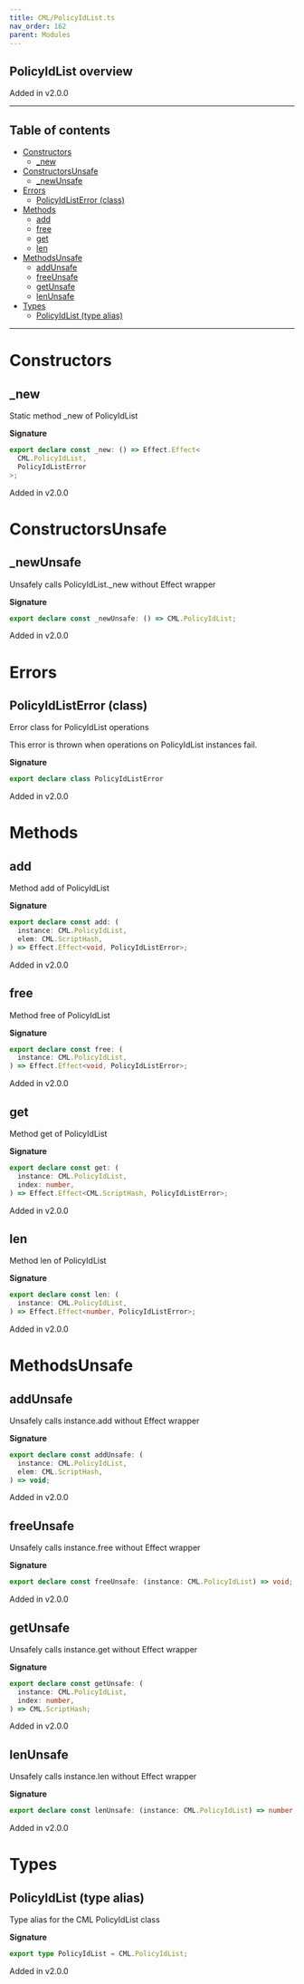```yaml
---
title: CML/PolicyIdList.ts
nav_order: 162
parent: Modules
---
```


## PolicyIdList overview

Added in v2.0.0

---

<h2 class="text-delta">Table of contents</h2>

- [Constructors](#constructors)
  - [\_new](#_new)
- [ConstructorsUnsafe](#constructorsunsafe)
  - [\_newUnsafe](#_newunsafe)
- [Errors](#errors)
  - [PolicyIdListError (class)](#policyidlisterror-class)
- [Methods](#methods)
  - [add](#add)
  - [free](#free)
  - [get](#get)
  - [len](#len)
- [MethodsUnsafe](#methodsunsafe)
  - [addUnsafe](#addunsafe)
  - [freeUnsafe](#freeunsafe)
  - [getUnsafe](#getunsafe)
  - [lenUnsafe](#lenunsafe)
- [Types](#types)
  - [PolicyIdList (type alias)](#policyidlist-type-alias)

---

# Constructors

## \_new

Static method \_new of PolicyIdList

**Signature**

```ts
export declare const _new: () => Effect.Effect<
  CML.PolicyIdList,
  PolicyIdListError
>;
```

Added in v2.0.0

# ConstructorsUnsafe

## \_newUnsafe

Unsafely calls PolicyIdList.\_new without Effect wrapper

**Signature**

```ts
export declare const _newUnsafe: () => CML.PolicyIdList;
```

Added in v2.0.0

# Errors

## PolicyIdListError (class)

Error class for PolicyIdList operations

This error is thrown when operations on PolicyIdList instances fail.

**Signature**

```ts
export declare class PolicyIdListError
```

Added in v2.0.0

# Methods

## add

Method add of PolicyIdList

**Signature**

```ts
export declare const add: (
  instance: CML.PolicyIdList,
  elem: CML.ScriptHash,
) => Effect.Effect<void, PolicyIdListError>;
```

Added in v2.0.0

## free

Method free of PolicyIdList

**Signature**

```ts
export declare const free: (
  instance: CML.PolicyIdList,
) => Effect.Effect<void, PolicyIdListError>;
```

Added in v2.0.0

## get

Method get of PolicyIdList

**Signature**

```ts
export declare const get: (
  instance: CML.PolicyIdList,
  index: number,
) => Effect.Effect<CML.ScriptHash, PolicyIdListError>;
```

Added in v2.0.0

## len

Method len of PolicyIdList

**Signature**

```ts
export declare const len: (
  instance: CML.PolicyIdList,
) => Effect.Effect<number, PolicyIdListError>;
```

Added in v2.0.0

# MethodsUnsafe

## addUnsafe

Unsafely calls instance.add without Effect wrapper

**Signature**

```ts
export declare const addUnsafe: (
  instance: CML.PolicyIdList,
  elem: CML.ScriptHash,
) => void;
```

Added in v2.0.0

## freeUnsafe

Unsafely calls instance.free without Effect wrapper

**Signature**

```ts
export declare const freeUnsafe: (instance: CML.PolicyIdList) => void;
```

Added in v2.0.0

## getUnsafe

Unsafely calls instance.get without Effect wrapper

**Signature**

```ts
export declare const getUnsafe: (
  instance: CML.PolicyIdList,
  index: number,
) => CML.ScriptHash;
```

Added in v2.0.0

## lenUnsafe

Unsafely calls instance.len without Effect wrapper

**Signature**

```ts
export declare const lenUnsafe: (instance: CML.PolicyIdList) => number;
```

Added in v2.0.0

# Types

## PolicyIdList (type alias)

Type alias for the CML PolicyIdList class

**Signature**

```ts
export type PolicyIdList = CML.PolicyIdList;
```

Added in v2.0.0
